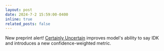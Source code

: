 ```yaml
---
layout: post
date: 2024-7-2 15:59:00-0400
inline: true
related_posts: false
---
```


New preprint alert! [Certainly Uncertain](https://arxiv.org/pdf/2407.01942f) improves model's ability to say IDK and introduces a new confidence-weighted metric.
